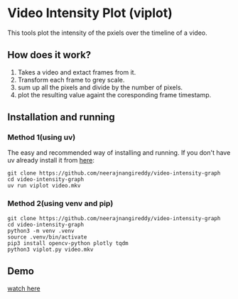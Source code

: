 # Video Intensity Plot (viplot)
This tools plot the intensity of the pxiels over the timeline of a video.

## How does it work?
1) Takes a video and extact frames from it.
2) Transform each frame to grey scale.
3) sum up all the pixels and divide by the number of pixels.
4) plot the resulting value againt the coresponding frame timestamp.


## Installation and running
### Method 1(using uv)
The easy and recommended way of installing and running.
If you don't have uv already install it from [here](https://docs.astral.sh/uv/getting-started/installation/):
```
git clone https://github.com/neerajnangireddy/video-intensity-graph
cd video-intensity-graph
uv run viplot video.mkv
```

### Method 2(using venv and pip)
```
git clone https://github.com/neerajnangireddy/video-intensity-graph
cd video-intensity-graph
python3 -m venv .venv
source .venv/bin/activate
pip3 install opencv-python plotly tqdm
python3 viplot.py video.mkv
```

## Demo
[watch here](viplot-demo.mp4)
